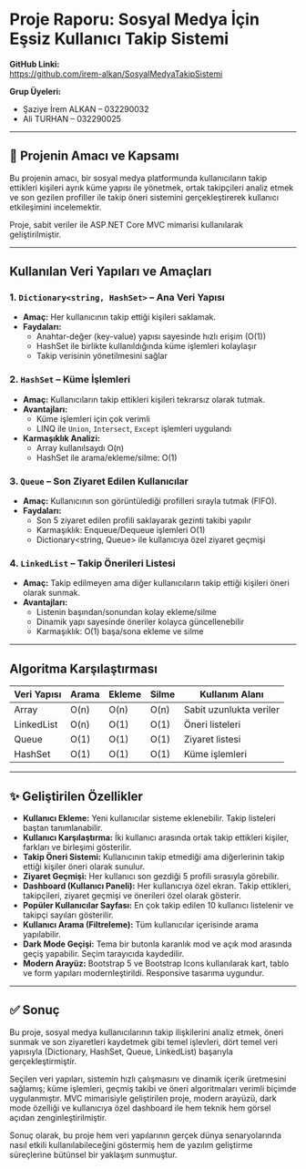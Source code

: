 # Proje Raporu: Sosyal Medya İçin Eşsiz Kullanıcı Takip Sistemi

**GitHub Linki:**  
https://github.com/irem-alkan/SosyalMedyaTakipSistemi

**Grup Üyeleri:**  
- Şaziye İrem ALKAN – 032290032  
- Ali TURHAN – 032290025

---

## 📌 Projenin Amacı ve Kapsamı

Bu projenin amacı, bir sosyal medya platformunda kullanıcıların takip ettikleri kişileri ayrık küme yapısı ile yönetmek, ortak takipçileri analiz etmek ve son gezilen profiller ile takip öneri sistemini gerçekleştirerek kullanıcı etkileşimini incelemektir.

Proje, sabit veriler ile ASP.NET Core MVC mimarisi kullanılarak geliştirilmiştir.

---

## Kullanılan Veri Yapıları ve Amaçları

### 1. `Dictionary<string, HashSet>` – Ana Veri Yapısı
- **Amaç:** Her kullanıcının takip ettiği kişileri saklamak.
- **Faydaları:**
  - Anahtar-değer (key-value) yapısı sayesinde hızlı erişim (O(1))
  - HashSet ile birlikte kullanıldığında küme işlemleri kolaylaşır
  - Takip verisinin yönetilmesini sağlar

### 2. `HashSet` – Küme İşlemleri
- **Amaç:** Kullanıcıların takip ettikleri kişileri tekrarsız olarak tutmak.
- **Avantajları:**
  - Küme işlemleri için çok verimli
  - LINQ ile `Union`, `Intersect`, `Except` işlemleri uygulandı
- **Karmaşıklık Analizi:**
  - Array kullanılsaydı O(n)
  - HashSet ile arama/ekleme/silme: O(1)

### 3. `Queue` – Son Ziyaret Edilen Kullanıcılar
- **Amaç:** Kullanıcının son görüntülediği profilleri sırayla tutmak (FIFO).
- **Faydaları:**
  - Son 5 ziyaret edilen profili saklayarak gezinti takibi yapılır
  - Karmaşıklık: Enqueue/Dequeue işlemleri O(1)
  - Dictionary<string, Queue<string>> ile kullanıcıya özel ziyaret geçmişi

### 4. `LinkedList` – Takip Önerileri Listesi
- **Amaç:** Takip edilmeyen ama diğer kullanıcıların takip ettiği kişileri öneri olarak sunmak.
- **Avantajları:**
  - Listenin başından/sonundan kolay ekleme/silme
  - Dinamik yapı sayesinde öneriler kolayca güncellenebilir
  - Karmaşıklık: O(1) başa/sona ekleme ve silme

---

## Algoritma Karşılaştırması

| Veri Yapısı   | Arama | Ekleme | Silme | Kullanım Alanı           |
|---------------|--------|--------|--------|---------------------------|
| Array         | O(n)   | O(n)   | O(n)   | Sabit uzunlukta veriler  |
| LinkedList    | O(n)   | O(1)   | O(1)   | Öneri listeleri          |
| Queue         | O(1)   | O(1)   | O(1)   | Ziyaret listesi          |
| HashSet       | O(1)   | O(1)   | O(1)   | Küme işlemleri           |

---

## ✨ Geliştirilen Özellikler

- **Kullanıcı Ekleme:** Yeni kullanıcılar sisteme eklenebilir. Takip listeleri baştan tanımlanabilir.
- **Kullanıcı Karşılaştırma:** İki kullanıcı arasında ortak takip ettikleri kişiler, farkları ve birleşimi gösterilir.
- **Takip Öneri Sistemi:** Kullanıcının takip etmediği ama diğerlerinin takip ettiği kişiler öneri olarak sunulur.
- **Ziyaret Geçmişi:** Her kullanıcı son gezdiği 5 profili sırasıyla görebilir.
- **Dashboard (Kullanıcı Paneli):** Her kullanıcıya özel ekran. Takip ettikleri, takipçileri, ziyaret geçmişi ve önerileri özel olarak gösterir.
- **Popüler Kullanıcılar Sayfası:** En çok takip edilen 10 kullanıcı listelenir ve takipçi sayıları gösterilir.
- **Kullanıcı Arama (Filtreleme):** Tüm kullanıcılar içerisinde arama yapılabilir.
- **Dark Mode Geçişi:** Tema bir butonla karanlık mod ve açık mod arasında geçiş yapabilir. Seçim tarayıcıda kaydedilir.
- **Modern Arayüz:** Bootstrap 5 ve Bootstrap Icons kullanılarak kart, tablo ve form yapıları modernleştirildi. Responsive tasarıma uygundur.

---

## ✅ Sonuç

Bu proje, sosyal medya kullanıcılarının takip ilişkilerini analiz etmek, öneri sunmak ve son ziyaretleri kaydetmek gibi temel işlevleri, dört temel veri yapısıyla (Dictionary, HashSet, Queue, LinkedList) başarıyla gerçekleştirmiştir.

Seçilen veri yapıları, sistemin hızlı çalışmasını ve dinamik içerik üretmesini sağlamış; küme işlemleri, geçmiş takibi ve öneri algoritmaları verimli biçimde uygulanmıştır. MVC mimarisiyle geliştirilen proje, modern arayüzü, dark mode özelliği ve kullanıcıya özel dashboard ile hem teknik hem görsel açıdan zenginleştirilmiştir.

Sonuç olarak, bu proje hem veri yapılarının gerçek dünya senaryolarında nasıl etkili kullanılabileceğini göstermiş hem de yazılım geliştirme süreçlerine bütünsel bir yaklaşım sunmuştur.

